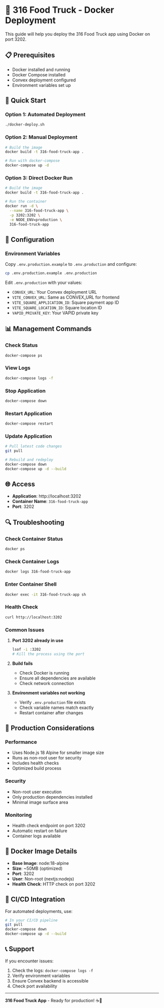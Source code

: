 # 🚛 316 Food Truck - Docker Deployment

This guide will help you deploy the 316 Food Truck app using Docker on port 3202.

## 📋 Prerequisites

- Docker installed and running
- Docker Compose installed
- Convex deployment configured
- Environment variables set up

## 🚀 Quick Start

### Option 1: Automated Deployment
```bash
./docker-deploy.sh
```

### Option 2: Manual Deployment
```bash
# Build the image
docker build -t 316-food-truck-app .

# Run with docker-compose
docker-compose up -d
```

### Option 3: Direct Docker Run
```bash
# Build the image
docker build -t 316-food-truck-app .

# Run the container
docker run -d \
  --name 316-food-truck-app \
  -p 3202:3202 \
  -e NODE_ENV=production \
  316-food-truck-app
```

## 🔧 Configuration

### Environment Variables
Copy `.env.production.example` to `.env.production` and configure:

```bash
cp .env.production.example .env.production
```

Edit `.env.production` with your values:
- `CONVEX_URL`: Your Convex deployment URL
- `VITE_CONVEX_URL`: Same as CONVEX_URL for frontend
- `VITE_SQUARE_APPLICATION_ID`: Square payment app ID
- `VITE_SQUARE_LOCATION_ID`: Square location ID
- `VAPID_PRIVATE_KEY`: Your VAPID private key

## 📊 Management Commands

### Check Status
```bash
docker-compose ps
```

### View Logs
```bash
docker-compose logs -f
```

### Stop Application
```bash
docker-compose down
```

### Restart Application
```bash
docker-compose restart
```

### Update Application
```bash
# Pull latest code changes
git pull

# Rebuild and redeploy
docker-compose down
docker-compose up -d --build
```

## 🌐 Access

- **Application**: http://localhost:3202
- **Container Name**: `316-food-truck-app`
- **Port**: 3202

## 🔍 Troubleshooting

### Check Container Status
```bash
docker ps
```

### Check Container Logs
```bash
docker logs 316-food-truck-app
```

### Enter Container Shell
```bash
docker exec -it 316-food-truck-app sh
```

### Health Check
```bash
curl http://localhost:3202
```

### Common Issues

1. **Port 3202 already in use**
   ```bash
   lsof -i :3202
   # Kill the process using the port
   ```

2. **Build fails**
   - Check Docker is running
   - Ensure all dependencies are available
   - Check network connection

3. **Environment variables not working**
   - Verify `.env.production` file exists
   - Check variable names match exactly
   - Restart container after changes

## 🔧 Production Considerations

### Performance
- Uses Node.js 18 Alpine for smaller image size
- Runs as non-root user for security
- Includes health checks
- Optimized build process

### Security
- Non-root user execution
- Only production dependencies installed
- Minimal image surface area

### Monitoring
- Health check endpoint on port 3202
- Automatic restart on failure
- Container logs available

## 📝 Docker Image Details

- **Base Image**: node:18-alpine
- **Size**: ~50MB (optimized)
- **Port**: 3202
- **User**: Non-root (nextjs:nodejs)
- **Health Check**: HTTP check on port 3202

## 🔄 CI/CD Integration

For automated deployments, use:

```bash
# In your CI/CD pipeline
git pull
docker-compose down
docker-compose up -d --build
```

## 📞 Support

If you encounter issues:
1. Check the logs: `docker-compose logs -f`
2. Verify environment variables
3. Ensure Convex backend is accessible
4. Check port availability

---

**316 Food Truck App** - Ready for production! ☕🚛